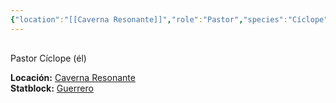 ```yaml
---
{"location":"[[Caverna Resonante]]","role":"Pastor","species":"Cíclope","pronouns":"él","reference":"","description":"Pastor Cíclope (él)","statblock":"[[Guerrero]]","type":"person","dg-publish":null,"dg-publish-dm":true,"permalink":"/personas/polkronos/","dgPassFrontmatter":true}
---
```


<p><span><div data-callout-metadata="" data-callout-fold="" data-callout="info" class="callout node-insert-event"><div class="callout-title" dir="auto"><div class="callout-icon"><svg width="16" height="16"></svg></div><div class="callout-title-inner">Pastor Cíclope (él)</div></div><div class="callout-content">
<p dir="auto"><strong>Locación:</strong> <a data-tooltip-position="top" aria-label="Lugares/Caverna Resonante.md" data-href="Lugares/Caverna Resonante.md" href="Lugares/Caverna Resonante.md" class="internal-link" target="_blank" rel="noopener nofollow">Caverna Resonante</a><br>
<strong>Statblock:</strong> <a data-tooltip-position="top" aria-label="Statblocks/Guerrero.md" data-href="Statblocks/Guerrero.md" href="Statblocks/Guerrero.md" class="internal-link" target="_blank" rel="noopener nofollow">Guerrero</a></p>
</div></div></span></p>